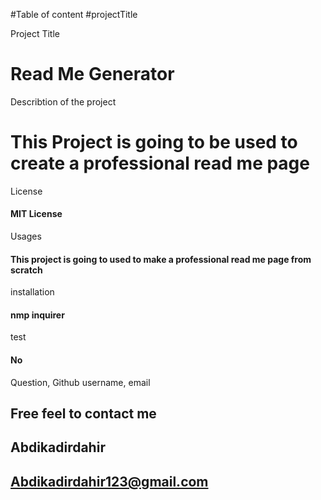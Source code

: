 #Table of content
#projectTitle



Project Title

# Read Me Generator

Describtion of the project

# This Project is going to be used to create a professional read me page 

License

####  MIT License  

Usages
#### This project is going to used to make a professional read me page from scratch 

installation
#### nmp inquirer 

 test
#### No

Question, Github username, email

## Free feel to contact me  
## Abdikadirdahir 
## Abdikadirdahir123@gmail.com 
